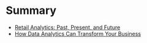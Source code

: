 # Summary

* [Retail Analytics: Past, Present, and Future](retail-analytics-past-present-and-future.md)
* [How Data Analytics Can Transform Your Business](how-data-analytics-can-transform-your-business.md)
